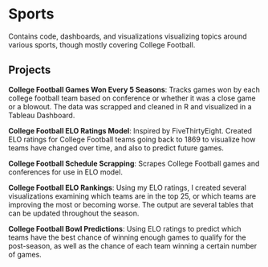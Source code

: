# Sports
Contains code, dashboards, and visualizations visualizing topics around various sports, though mostly covering College Football.

##  Projects
**College Football Games Won Every 5 Seasons**: Tracks games won by each college football team based on conference or whether it was a close game or a blowout. The data was scrapped and cleaned in R and visualized in a Tableau Dashboard.

**College Football ELO Ratings Model**: Inspired by FiveThirtyEight. Created ELO ratings for College Football teams going back to 1869 to visualize how teams have changed over time, and also to predict future games.

**College Football Schedule Scrapping**: Scrapes College Football games and conferences for use in ELO model.

**College Football ELO Rankings**: Using my ELO ratings, I created several visualizations examining which teams are in the top 25, or which teams are improving the most or becoming worse. The output are several tables that can be updated throughout the season.

**College Football Bowl Predictions**: Using ELO ratings to predict which teams have the best chance of winning enough games to qualify for the post-season, as well as the chance of each team winning a certain number of games.
